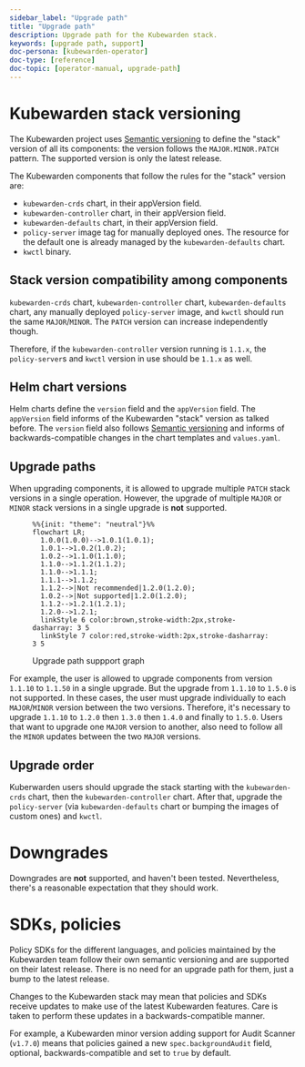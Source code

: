 ```yaml
---
sidebar_label: "Upgrade path"
title: "Upgrade path"
description: Upgrade path for the Kubewarden stack.
keywords: [upgrade path, support]
doc-persona: [kubewarden-operator]
doc-type: [reference]
doc-topic: [operator-manual, upgrade-path]
---
```


# Kubewarden stack versioning

The Kubewarden project uses [Semantic versioning](https://semver.org/)
to define the "stack" version of all its components: the version follows the
`MAJOR.MINOR.PATCH` pattern. The supported version is only the latest release.

The Kubewarden components that follow the rules for the "stack" version are:

- `kubewarden-crds` chart, in their appVersion field.
- `kubewarden-controller` chart, in their appVersion field.
- `kubewarden-defaults` chart, in their appVersion field.
- `policy-server` image tag for manually deployed ones. The resource for the
  default one is already managed by the `kubewarden-defaults` chart.
- `kwctl` binary.

## Stack version compatibility among components

`kubewarden-crds` chart, `kubewarden-controller` chart, `kubewarden-defaults`
chart, any manually deployed `policy-server` image, and `kwctl` should run the
same `MAJOR`/`MINOR`. The `PATCH` version can increase independently though.

Therefore, if the `kubewarden-controller` version running is `1.1.x`, the
`policy-server`s and `kwctl` version in use should be `1.1.x` as well.

## Helm chart versions

Helm charts define the `version` field and the `appVersion` field. The `appVersion` field informs
of the Kubewarden "stack" version as talked before. The `version` field also
follows [Semantic versioning](https://semver.org/) and informs of
backwards-compatible changes in the chart templates and `values.yaml`.

## Upgrade paths

When upgrading components, it is allowed to upgrade multiple `PATCH` stack versions
in a single operation. However, the upgrade of multiple `MAJOR` or `MINOR` stack versions
in a single upgrade is **not** supported.

<figure>

```mermaid
%%{init: "theme": "neutral"}%%
flowchart LR;
  1.0.0(1.0.0)-->1.0.1(1.0.1);
  1.0.1-->1.0.2(1.0.2);
  1.0.2-->1.1.0(1.1.0);
  1.1.0-->1.1.2(1.1.2);
  1.1.0-->1.1.1;
  1.1.1-->1.1.2;
  1.1.2-->|Not recommended|1.2.0(1.2.0);
  1.0.2-->|Not supported|1.2.0(1.2.0);
  1.1.2-->1.2.1(1.2.1);
  1.2.0-->1.2.1;
  linkStyle 6 color:brown,stroke-width:2px,stroke-dasharray: 3 5
  linkStyle 7 color:red,stroke-width:2px,stroke-dasharray: 3 5
```

<figcaption>Upgrade path suppport graph</figcaption>
</figure>

For example, the user is allowed to upgrade components from version `1.1.10` to
`1.1.50` in a single upgrade. But the upgrade from `1.1.10` to `1.5.0` is not supported.
In these cases, the user must upgrade individually to each `MAJOR`/`MINOR` version
between the two versions. Therefore, it's necessary to upgrade `1.1.10` to `1.2.0`
then `1.3.0` then `1.4.0` and finally to `1.5.0`. Users that want to upgrade one
`MAJOR` version to another, also need to follow all the `MINOR` updates between the
two `MAJOR` versions.

## Upgrade order

Kuberwarden users should upgrade the stack starting with the `kubewarden-crds`
chart, then the `kubewarden-controller` chart. After that, upgrade the
`policy-server` (via `kubewarden-defaults` chart or bumping the images of
custom ones) and `kwctl`.

# Downgrades

Downgrades are **not** supported, and haven't been tested. Nevertheless,
there's a reasonable expectation that they should work.

# SDKs, policies

Policy SDKs for the different languages, and policies maintained by the
Kubewarden team follow their own semantic versioning and are supported on their
latest release. There is no need for an upgrade path for them, just a bump to
the latest release.

Changes to the Kubewarden stack may mean that policies and SDKs receive updates
to make use of the latest Kubewarden features. Care is taken to perform these updates
in a backwards-compatible manner.

For example, a Kubewarden minor version adding support for Audit Scanner
(`v1.7.0`) means that policies gained a new `spec.backgroundAudit` field,
optional, backwards-compatible and set to `true` by default.
